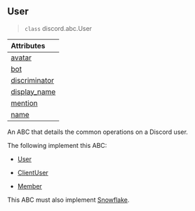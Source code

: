 ## User [](https://discordpy.readthedocs.io/en/v1.7.3/api.html#user)
> `class` discord.abc.User

**Attributes**|
:---|
[avatar](discord/Abstract%20Base%20Classes/User/avatar)|
[bot](discord/Abstract%20Base%20Classes/User/bot)|
[discriminator](discord/Abstract%20Base%20Classes/User/discriminator)|
[display_name](discord/Abstract%20Base%20Classes/User/display_name)|
[mention](discord/Abstract%20Base%20Classes/User/mention)|
[name](discord/Abstract%20Base%20Classes/User/name)|
An ABC that details the common operations on a Discord user.

The following implement this ABC:

- [User](discord/Discord%20Models/User/User)

- [ClientUser](discord/Discord%20Models/ClientUser/ClientUser)

- [Member](discord/Discord%20Models/Member/Member)

This ABC must also implement [Snowflake](discord/Abstract%20Base%20Classes/Snowflake/Snowflake).



